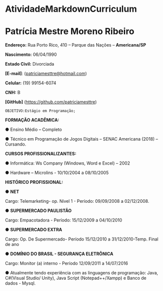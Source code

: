 # AtividadeMarkdownCurriculum

# **Patrícia Mestre Moreno Ribeiro**

**Endereço:** Rua Porto Rico, 410 – Parque das Nações – **Americana/SP**

**Nascimento:** 06/04/1990

**Estado Civil:** Divorciada

**[E-mail]**: (patriciamesttre@hotmail.com)

**Celular:** (19) 99154-6074

**CNH:** B

**[GitHub]** (https://github.com/patriciamesttre)

```
OBJETIVO:Estágio em Programação;
```

**FORMAÇÃO ACADÊMICA:**

● Ensino Médio – Completo

● Técnico em Programação de Jogos Digitais – SENAC Americana (2018) – Cursando.

**CURSOS PROFISSIONALIZANTES:**

● Informática: Ws Company (Windows, Word e Excel) – 2002

● Hardware – Microlins - 10/10/2004 a 08/10/2005

**HISTÓRICO PROFISSIONAL:**

● **NET**

Cargo: Telemarketing- op. Nível 1 - Período: 09/09/2008 a 02/12/2008.

● **SUPERMERCADO PAULISTÃO**

Cargo: Empacotadora - Período: 15/12/2009 a 04/10/2010

● **SUPERMERCADO EXTRA**

Cargo: Op. De Supermercado- Período 15/12/2010 a 31/12/2010-Temp. Final de ano

● **DOMÍNIO DO BRASIL - SEGURANÇA ELETRÔNICA**

Cargo: Monitor (a) interno - Período 12/09/2011 a 14/07/2016

● Atualmente tendo experiência com as linguagens de programação: Java, C#(Visual Studio/ Unity), Java Script (Notepad++/Xampp) e Banco de dados - Mysql.
